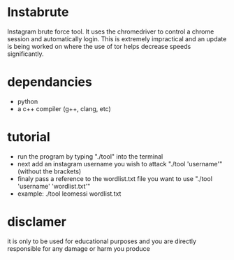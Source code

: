 # Instabrute
Instagram brute force tool. It uses the chromedriver to control a chrome session and automatically login. This is extremely impractical and an update is being worked on where the use of tor helps decrease speeds significantly.

# dependancies
- python
- a c++ compiler (g++, clang, etc)

# tutorial
- run the program by typing "./tool" into the terminal
- next add an instagram username you wish to attack "./tool 'username'" (without the brackets)
- finaly pass a reference to the wordlist.txt file you want to use "./tool 'username' 'wordlist.txt'"
- example:
  ./tool leomessi wordlist.txt

# disclamer
it is only to be used for educational purposes and you are directly responsible for any damage or harm you produce
